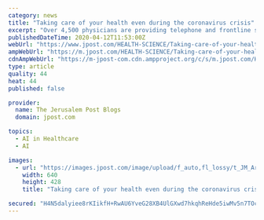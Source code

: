 ```yaml
---
category: news
title: "Taking care of your health even during the coronavirus crisis"
excerpt: "Over 4,500 physicians are providing telephone and frontline services to HMO members, a breakthrough initiative for physiotherapy, occupational therapy and child development services, community coronavirus testing labs and a unique inpatient home care solution for coronavirus patients, using advanced digital means and artificial intelligence as ..."
publishedDateTime: 2020-04-12T11:53:00Z
webUrl: "https://www.jpost.com/HEALTH-SCIENCE/Taking-care-of-your-health-even-during-the-coronavirus-crisis-624408"
ampWebUrl: "https://m.jpost.com/HEALTH-SCIENCE/Taking-care-of-your-health-even-during-the-coronavirus-crisis-624408/amp"
cdnAmpWebUrl: "https://m-jpost-com.cdn.ampproject.org/c/s/m.jpost.com/HEALTH-SCIENCE/Taking-care-of-your-health-even-during-the-coronavirus-crisis-624408/amp"
type: article
quality: 44
heat: 44
published: false

provider:
  name: The Jerusalem Post Blogs
  domain: jpost.com

topics:
  - AI in Healthcare
  - AI

images:
  - url: "https://images.jpost.com/image/upload/f_auto,fl_lossy/t_JM_ArticleMainImageFaceDetect/456359"
    width: 640
    height: 428
    title: "Taking care of your health even during the coronavirus crisis"

secured: "H4N5dalyiee8rKIikfH+RwAU6YveG28XB4UlGXwd7hkqhReHde5iwMv5n7TOcYZdl/nAIaqN/rR2scn/Yh9vxHynmh/o6nrBwDQ1TRRriY4JIoXssppsBC6OBgJo1iDBB2gB9bAicJ+jnXf5dHkTw9VYEB6oPrSZenEPb+1XRmTIWVMhqiIh8WvmpSLXemC+9xNaBjbP8SvavBH5UUYppQ0eBOlzYVUDoewTCy9lrh/PN2UoE6ew6HCc+53PI22UEtIScsMV3VBZrF/Z/kkf6uVIQB5NPLckSH67BP8i7FC9Wz1NET6bRuUoLn7cUiNc;89NqpsnOQQBhLdQCCC/D8Q=="
---
```


